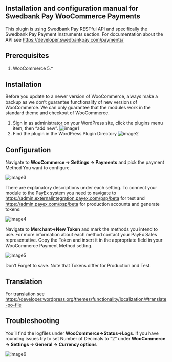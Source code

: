 Installation and configuration manual for Swedbank Pay WooCommerce Payments 
------------

This plugin is using Swedbank Pay RESTful API and specifically the Swedbank Pay Payment Instruments section. For documentation about the API see https://developer.swedbankpay.com/payments/

## Prerequisites

1. WooCommerce 5.*

## Installation

Before you update to a newer version of WooCommerce, always make a backup as we don’t guarantee functionality of new versions of WooCommerce. We can only guarantee that the modules work in the standard theme and checkout of WooCommerce.

1. Sign in as administrator on your WordPress site, click the plugins menu item, then “add new”. 
![image1](https://user-images.githubusercontent.com/6286270/63706030-bf987000-c82e-11e9-884a-308cb5506d2f.png)
2. Find the plugin in the WordPress Plugin Directory
![image2](https://user-images.githubusercontent.com/6286270/63706049-cb843200-c82e-11e9-9a8d-bd90d20d363a.png)

## Configuration

Navigate to **WooCommerce -> Settings -> Payments** and pick the payment Method You want to configure.

![image3](https://user-images.githubusercontent.com/6286270/63706069-d76ff400-c82e-11e9-8768-78c5144ccec0.png)

There are explanatory descriptions under each setting.
To connect your module to the PayEx system you need to navigate to https://admin.externalintegration.payex.com/psp/beta for test and https://admin.payex.com/psp/beta for production accounts and generate tokens:

![image4](https://user-images.githubusercontent.com/6286270/63706086-e2c31f80-c82e-11e9-878e-aadc670a398f.png)

Navigate to **Merchant->New Token** and mark the methods you intend to use. For more information about each method contact your PayEx Sales representative.
Copy the Token and insert it in the appropriate field in your WooCommerce Payment Method setting.

![image5](https://user-images.githubusercontent.com/6286270/63706118-f078a500-c82e-11e9-9e1d-94b607854020.png)

Don’t Forget to save.
Note that Tokens differ for Production and Test.

## Translation

For translation see https://developer.wordpress.org/themes/functionality/localization/#translate-po-file

## Troubleshooting
You’ll find the logfiles under **WooCommerce->Status->Logs**.
If you have rounding issues try to set Number of Decimals to “2” under **WooCommerce -> Settings -> General -> Currency options**

![image6](https://user-images.githubusercontent.com/6286270/63706140-fb333a00-c82e-11e9-9756-1837325a9058.png)
